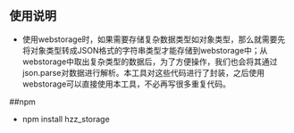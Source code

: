 ## 使用说明
  * 使用webstorage时，如果需要存储复杂数据类型如对象类型，那么就需要先将对象类型转成JSON格式的字符串类型才能存储到webstorage中；从webstorage中取出复杂类型的数据后，为了方便操作，我们也会将其通过json.parse对数据进行解析。本工具对这些代码进行了封装，之后使用webstorage可以直接使用本工具，不必再写很多重复代码。

##npm
  * npm install hzz_storage
